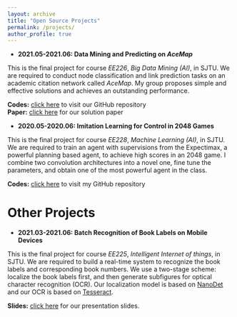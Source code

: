 ```yaml
---
layout: archive
title: "Open Source Projects"
permalink: /projects/
author_profile: true
---
```


<!-- {% if author.googlescholar %}
  You can also find my articles on <u><a href="{{author.googlescholar}}">my Google Scholar profile</a>.</u>
{% endif %}

{% include base_path %}

{% for post in site.projects reversed %}
  {% include archive-single-project.html %}
{% endfor %} -->

* **2021.05-2021.06: Data Mining and Predicting on *AceMap***

This is the final project for course *EE226*, *Big Data Mining (AI)*, in SJTU. We are required to conduct node classification and link prediction tasks on an academic citation network called *AceMap*. My group proposes simple and effective solutions and achieves an outstanding performance.

**Codes:** [click here](https://github.com/SkyRiver-2000/EE226-Final-Project) to visit our GitHub repository  
**Paper:** [click here](../files/EE226-report.pdf) for our solution paper

* **2020.05-2020.06: Imitation Learning for Control in 2048 Games**

This is the final project for course *EE228*, *Machine Learning (AI)*, in SJTU. We are required to train an agent with supervisions from the Expectimax, a powerful planning based agent, to achieve high scores in an 2048 game. I combine two convolution architectures into a novel one, fine tune the parameters, and obtain one of the most powerful agent in the class.

**Codes:** [click here](https://github.com/SkyRiver-2000/EE228-Final-Assignment) to visit my GitHub repository

# Other Projects
* **2021.03-2021.06: Batch Recognition of Book Labels on Mobile Devices**

This is the final project for course *EE225*, *Intelligent Internet of things*, in SJTU. We are required to build a real-time system to recognize the book labels and corresponding book numbers. We use a two-stage scheme: localize the book labels first, and then generate subfigures for optical character recognition (OCR). Our localization model is based on [NanoDet](https://github.com/RangiLyu/nanodet) and our OCR is based on [Tesseract](https://github.com/tesseract-ocr/tesseract).

**Slides:** [click here](../files/EE225_project.pdf) for our presentation slides.
